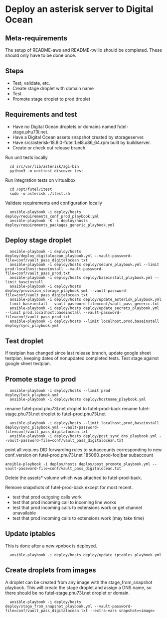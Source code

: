# Deploy an asterisk server to Digital Ocean

## Meta-requirements

The setup of README-aws and README-twilio should be completed. These should only have to be done once.

## Steps

- Test, validate, etc.
- Create stage droplet with domain name
- Test
- Promote stage droplet to prod droplet

## Requirements and test

- Have no Digital Ocean droplets or domains named futel-stage.phu73l.net.
- Have a Digital Ocean assets snapshot created by storageserver.
- Have src/asterisk-18.8.0-futel.1.el8.x86_64.rpm built by buildserver.
- Create or check out release branch.

Run unit tests locally

```
  cd src/var/lib/asterisk/agi-bin
  python3 -m unittest discover test
```

Run integration tests on virtualbox

```
  cd /opt/futel/itest
  sudo -u asterisk ./itest.sh
```

Validate requirements and configuration locally

```
  ansible-playbook -i deploy/hosts deploy/requirements_conf_prod_playbook.yml
  ansible-playbook -K -i deploy/hosts deploy/requirements_packages_generic_playbook.yml
```

## Deploy stage droplet

```
  ansible-playbook -i deploy/hosts deploy/deploy_digitalocean_playbook.yml --vault-password-file=conf/vault_pass_digitalocean.txt
  ansible-playbook -i deploy/hosts deploy/secure_playbook.yml --limit prod:localhost:baseinstall --vault-password-file=conf/vault_pass_prod.txt
  ansible-playbook -i deploy/hosts deploy/baseinstall_playbook.yml --limit baseinstall
  ansible-playbook -i deploy/hosts deploy/provision_storage_playbook.yml --vault-password-file=conf/vault_pass_digitalocean.txt
  ansible-playbook -i deploy/hosts deploy/update_asterisk_playbook.yml --limit baseinstall --vault-password-file=conf/vault_pass_generic.txt
  ansible-playbook -i deploy/hosts deploy/update_secrets_playbook.yml --limit prod:localhost:baseinstall --vault-password-file=conf/vault_pass_prod.txt
  ansible-playbook -i deploy/hosts --limit localhost,prod,baseinstall deploy/sync_playbook.yml
```

## Test droplet

If testplan has changed since last release branch, update google sheet testplan, keeping dates of nonupdated completed tests.
Test stage against google sheet testplan.

## Promote stage to prod

```
  ansible-playbook -i deploy/hosts --limit prod deploy/lock_playbook.yml
  ansible-playbook -i deploy/hosts deploy/hostname_playbook.yml
```

rename futel-prod.phu73l.net droplet to futel-prod-back
rename futel-stage.phu73l.net droplet to futel-prod.phu73l.net

```
  ansible-playbook -i deploy/hosts --limit localhost,prod,baseinstall deploy/sync_playbook.yml --vault-password-file=conf/vault_pass_digitalocean.txt
  ansible-playbook -i deploy/hosts deploy/post_sync_dns_playbook.yml --vault-password-file=conf/vault_pass_digitalocean.txt  
```

point all voip.ms DID forwarding rules to subaccounts corresponding to new conf_version on futel-prod.phu73l.net
  185060_prod-foo|bar subaccount

```
ansible-playbook -i deploy/hosts deploy/post_promote_playbook.yml --vault-password-file=conf/vault_pass_digitalocean.txt
```

Delete the assets* volume which was attached to futel-prod-back.

Remove snapshots of futel-prod-back except for most recent.

- test that prod outgoing calls work
- test that prod incoming call to incoming line works
- test that prod incoming calls to extensions work or get channel unavailable
- test that prod incoming calls to extensions work (may take time)

## Update iptables

This is done after a new vpnbox is deployed.

```
  ansible-playbook -i deploy/hosts deploy/update_iptables_playbook.yml
```

## Create droplets from images

A droplet can be created from any image with the stage_from_snapshot playbook. This will create the stage droplet and assign a DNS name, so there should be no futel-stage.phu73l.net droplet or domain.

```
  ansible-playbook -i deploy/hosts deploy/stage_from_snapshot_playbook.yml --vault-password-file=conf/vault_pass_digitalocean.txt --extra-vars snapshot=<image>
```
